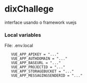 # dixChallege
interface usando o framework vuejs

### Local variables
File: .env.local

```.dotenv
   VUE_APP_APIKEY = "..."
   VUE_APP_AUTHDOMAIN = "..."
   VUE_APP_BASEURL = "..."
   VUE_APP_PROJECTID = "..."
   VUE_APP_STORAGEBUCKET = "..."
   VUE_APP_MESSAGINGSENDERID = "..."
```
